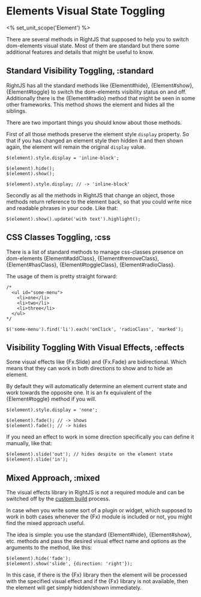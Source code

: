 # Elements Visual State Toggling
<% set_unit_scope('Element') %>

There are several methods in RightJS that supposed to help you to switch dom-elements visual
state. Most of them are standard but there some additional features and details
that might be useful to know.

## Standard Visibility Toggling, :standard

RightJS has all the standard methods like {Element#hide}, {Element#show}, {Element#toggle}
to switch the dom-elements visibility status on and off. Additionally there is the {Element#radio}
method that might be seen in some other frameworks. This method shows the element and hides
all the siblings.

There are two important things you should know about those methods.

First of all those methods preserve the element style `display` property. So that if
you has changed an element style then hidden it and then shown again, the element will remain the
original `display` value.

    $(element).style.display = 'inline-block';

    $(element).hide();
    $(element).show();

    $(element).style.display; // -> 'inline-block'

Secondly as all the methods in RightJS that change an object, those methods return reference
to the element back, so that you could write nice and readable phrases in your code.
Like that:

    $(element).show().update('with text').highlight();


## CSS Classes Toggling, :css

There is a list of standard methods to manage css-classes presence on dom-elements
{Element#addClass}, {Element#removeClass}, {Element#hasClass}, {Element#toggleClass},
{Element#radioClass}.

The usage of them is pretty straight forward:

    /*
      <ul id="some-menu">
        <li>one</li>
        <li>two</li>
        <li>three</li>
      </ul>
    */

    $('some-menu').find('li').each('onClick', 'radioClass', 'marked');


## Visibility Toggling With Visual Effects, :effects

Some visual effects like {Fx.Slide} and {Fx.Fade} are bidirectional. Which means that
they can work in both directions to show and to hide an element.

By default they will automatically determine an element current state and work towards
the opposite one. It is an fx equivalent of the {Element#toggle} method if you will.

    $(element).style.display = 'none';

    $(element).fade(); // -> shows
    $(element).fade(); // -> hides

If you need an effect to work in some direction specifically you can define it manually,
like that:

    $(element).slide('out'); // hides despite on the element state
    $(element).slide('in');


## Mixed Approach, :mixed

The visual effects library in RightJS is not a required module and can be switched off
by the [custom build](<%= builds_path %>) process.

In case when you write some sort of a plugin or widget, which supposed to work in both
cases whenever the {Fx} module is included or not, you might find the mixed approach
useful.

The idea is simple: you use the standard {Element#hide}, {Element#show}, etc. methods
and pass the desired visual effect name and options as the arguments to the method,
like this:

    $(element).hide('fade');
    $(element).show('slide', {direction: 'right'});

In this case, if there is the {Fx} library then the element will be processed with the
specified visual effect and if the {Fx} library is not available, then the element will
get simply hidden/shown immediately.

